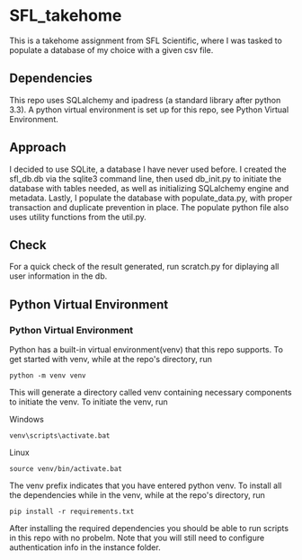 # SFL_takehome

This is a takehome assignment from SFL Scientific, where I was tasked to populate a database of my choice with a given csv file.

## Dependencies

This repo uses SQLalchemy and ipadress (a standard library after python 3.3). A python virtual environment is set up for this repo, see Python Virtual Environment.

## Approach

I decided to use SQLite, a database I have never used before. I created the sfl_db.db via the sqlite3 command line, then used db_init.py to initiate the database with tables needed, as well as initializing SQLalchemy engine and metadata. Lastly, I populate the database with populate_data.py, with proper transaction and duplicate prevention in place. The populate python file also uses utility functions from the util.py.

## Check

For a quick check of the result generated, run scratch.py for diplaying all user information in the db.

## Python Virtual Environment

### Python Virtual Environment

Python has a built-in virtual environment(venv) that this repo supports. To get started with venv, while at the repo's directory, run
```
python -m venv venv
```

This will generate a directory called venv containing necessary components to initiate the venv. To initiate the venv, run

Windows

```
venv\scripts\activate.bat
```
Linux

```
source venv/bin/activate.bat
```

The venv prefix indicates that you have entered python venv. To install all the dependencies while in the venv, while at the repo's directory, run

```
pip install -r requirements.txt
```

After installing the required dependencies you should be able to run scripts in this repo with no probelm. Note that you will still need to configure authentication info in the instance folder.